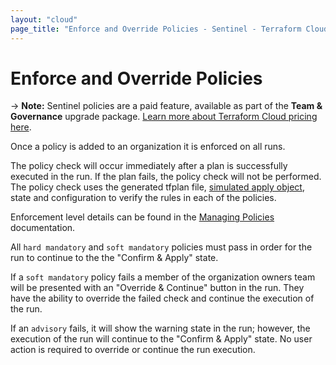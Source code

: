 ```yaml
---
layout: "cloud"
page_title: "Enforce and Override Policies - Sentinel - Terraform Cloud"
---
```


# Enforce and Override Policies

-> **Note:** Sentinel policies are a paid feature, available as part of the **Team & Governance** upgrade package. [Learn more about Terraform Cloud pricing here](https://www.hashicorp.com/products/terraform/pricing/).

Once a policy is added to an organization it is enforced on all runs.

The policy check will occur immediately after a plan is successfully executed in the run. If the plan fails, the policy check will not be performed. The policy check uses the generated tfplan file, [simulated apply object](./import/tfplan.html#resource-applied-field), state and configuration to verify the rules in each of the policies.

Enforcement level details can be found in the [Managing Policies](./manage-policies.html) documentation.

All `hard mandatory` and `soft mandatory` policies must pass in order for the run to continue to the the "Confirm & Apply" state.

If a `soft mandatory` policy fails a member of the organization owners team will be presented with an "Override & Continue" button in the run. They have the ability to override the failed check and continue the execution of the run.

If an `advisory` fails, it will show the warning state in the run; however, the execution of the run will continue to the "Confirm & Apply" state. No user action is required to override or continue the run execution.